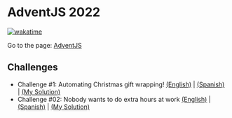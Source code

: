 # AdventJS 2022

[![wakatime](https://wakatime.com/badge/user/8ef73281-6d0a-4758-af11-fd880ca3009c/project/2e230240-9814-4821-a8b5-b5350b1d4c1a.svg?style=for-the-badge)](https://wakatime.com/badge/user/8ef73281-6d0a-4758-af11-fd880ca3009c/project/2e230240-9814-4821-a8b5-b5350b1d4c1a)

Go to the page: [AdventJS](https://adventjs.dev/en)

## Challenges

- Challenge #1: Automating Christmas gift wrapping! [(English)](Challenge_01/Instructions.md) | [(Spanish)](Challenge_01/Instrucciones.md) | [(My Solution)](Challenge_01/wrapping.ts)
- Challenge #02: Nobody wants to do extra hours at work [(English)](Challenge_02/Instructions.md) | [(Spanish)](Challenge_02/Instrucciones.md) | [(My Solution)](Challenge_02/countHours.ts)

